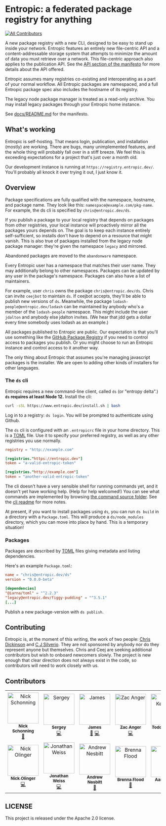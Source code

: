 # Entropic: a federated package registry for anything
[![All Contributors](https://img.shields.io/badge/all_contributors-14-orange.svg?style=flat-square)](#contributors)

A new package registry with a new CLI, designed to be easy to stand up inside your network. Entropic features an entirely new file-centric API and a content-addressable storage system that attempts to minimize the amount of data you must retrieve over a network. This file-centric approach also applies to the publication API. See the [API section of the manifesto](https://github.com/entropic-dev/entropic/tree/master/docs#apis) for more details about the API offered.

Entropic assumes many registries co-existing and interoperating as a part of your normal workflow. All Entropic packages are namespaced, and a full Entropic package spec also includes the hostname of its registry.

The legacy node package manager is treated as a read-only archive. You may install legacy packages through your Entropic home instance.

See [docs/README.md](docs/README.md) for the manifesto.

## What's working

Entropic is self-hosting. That means login, publication, and installation (mostly) are working. There are bugs, many unimplemented features, and the whole thing will probably fall over in a stiff breeze. We feel this is exceeding expectations for a project that's just over a month old.

Our development instance is running at `https://registry.entropic.dev/`. You'll probably all knock it over trying it out, I just know it.

## Overview

Package specifications are fully qualified with the namespace, hostname, and package name. They look like this: `namespace@example.com/pkg-name`. For example, the ds cli is specified by `chris@entropic.dev/ds`.

If you publish a package to your local registry that depends on packages from other registries, your local instance will proactively mirror all the packages yours depends on. The goal is to keep each instance entirely self-sufficient, so installs don't have to depend on a resource that might vanish. This is also true of packages installed from the legacy node package manager: they're given the namespace `legacy` and mirrored.

Abandoned packages are moved to the `abandonware` namespace.

Every Entropic user has a namespace that matches their user name. They may additionally belong to other namespaces. Packages can be updated by any user in the package's namespace. Packages can also have a list of maintainers.

For example, user `chris` owns the package `chris@entropic.dev/ds`. Chris can invite `ceejbot` to maintain `ds`. If ceejbot accepts, they'll be able to publish new versions of `ds`. Meanwhile, the package `lodash-people@entropic.dev/lodash` can be maintained by anybody who's a member of the `lodash-people` namespace. This might include the user `jdalton` and anybody else jdalton invites. (We hear that jdd gets a dollar every time somebody uses lodash as an example.)

All packages published to Entropic are public. Our expectation is that you'll use something like the [GitHub Package Registry](https://help.github.com/en/articles/about-github-package-registry) if you need to control access to packages you publish. Or you might choose to run an Entropic instance and control access to it another way.

The only thing about Entropic that assumes you're managing javascript packages is the installer. We are open to adding other kinds of installers for other languages.

### The `ds` cli

Entropic requires a new command-line client, called `ds` (or "entropy delta".) **`ds` requires at least Node 12.** Install the cli:

```sh
curl -sSL https://www.entropic.dev/install.sh | bash
```

Log in to a registry: `ds login`. You will be prompted to authenticate using Github.

The `ds` cli is configured with an `.entropicrc` file in your home directory. This is a [TOML](https://github.com/toml-lang/toml) file. Use it to specify your preferred registry, as well as any other registries you use normally.

```toml
registry = "http://example.com"

[registries."https://entropic.dev"]
token = "a-valid-entropic-token"

[registries."http://example.com"]
token = "another-valid-entropic-token"
```

The cli doesn't have a very sensible shell for running commands yet, and it doesn't yet have working help. (Help for help welcomed!) You can see what commands are implemented by browsing [the command source folder](./cli/lib/commands). See the [cli readme](./cli/README.md) for more notes.

At present, if you want to install packages using `ds`, you can run `ds build` in a directory with a `Package.toml`. This will produce a `ds/node_modules` directory, which you can move into place by hand. This is a temporary situation!

### Packages

Packages are described by [TOML](https://github.com/toml-lang/toml) files giving metadata and listing dependencies.

Here's an example `Package.toml`:

```toml
name = "chris@entropic.dev/ds"
version = "0.0.0-beta"

[dependencies]
"@iarna/toml" = "^2.2.3"
"legacy@entropic.dev/figgy-pudding" = "^3.5.1"
[...]
```

Publish a new package-version with `ds publish`.

## Contributing

Entropic is, at the moment of this writing, the work of two people: [Chris Dickinson](https://github.com/chrisdickinson) and [C J Silverio](https://github.com/ceejbot). They are not sponsored by anybody nor do they represent anyone but themselves. Chris and Ceej are seeking additional contributors but wish to onboard newcomers slowly. The project is new enough that clear direction does not always exist in the code, so contributors will need to work closely with us.

## Contributors

<!-- ALL-CONTRIBUTORS-LIST:START - Do not remove or modify this section -->
<!-- prettier-ignore -->
<table><tr><td align="center"><a href="https://github.com/nschonni"><img src="https://avatars2.githubusercontent.com/u/1297909?v=4" width="100px;" alt="Nick Schonning"/><br /><sub><b>Nick Schonning</b></sub></a><br /><a href="https://github.com/entropic-dev/entropic/commits?author=nschonni" title="Documentation">📖</a></td><td align="center"><a href="https://github.com/gribnoysup"><img src="https://avatars2.githubusercontent.com/u/5036933?v=4" width="100px;" alt="Sergey"/><br /><sub><b>Sergey</b></sub></a><br /><a href="https://github.com/entropic-dev/entropic/commits?author=gribnoysup" title="Code">💻</a></td><td align="center"><a href="https://jmes.tech"><img src="https://avatars0.githubusercontent.com/u/542140?v=4" width="100px;" alt="James"/><br /><sub><b>James</b></sub></a><br /><a href="https://github.com/entropic-dev/entropic/commits?author=varjmes" title="Documentation">📖</a> <a href="https://github.com/entropic-dev/entropic/commits?author=varjmes" title="Code">💻</a></td><td align="center"><a href="https://zacanger.com"><img src="https://avatars3.githubusercontent.com/u/12520493?v=4" width="100px;" alt="Zac Anger"/><br /><sub><b>Zac Anger</b></sub></a><br /><a href="https://github.com/entropic-dev/entropic/commits?author=zacanger" title="Code">💻</a></td><td align="center"><a href="https://tck.io"><img src="https://avatars3.githubusercontent.com/u/193412?v=4" width="100px;" alt="Todd Kennedy"/><br /><sub><b>Todd Kennedy</b></sub></a><br /><a href="https://github.com/entropic-dev/entropic/commits?author=toddself" title="Code">💻</a></td><td align="center"><a href="http://bytes.inso.cc/"><img src="https://avatars2.githubusercontent.com/u/36964?v=4" width="100px;" alt="Sébastien Cevey"/><br /><sub><b>Sébastien Cevey</b></sub></a><br /><a href="https://github.com/entropic-dev/entropic/commits?author=theefer" title="Code">💻</a></td><td align="center"><a href="http://www.linkedin.com/in/niklabh"><img src="https://avatars2.githubusercontent.com/u/874046?v=4" width="100px;" alt="Nikhil Ranjan"/><br /><sub><b>Nikhil Ranjan</b></sub></a><br /><a href="https://github.com/entropic-dev/entropic/commits?author=niklabh" title="Code">💻</a></td></tr><tr><td align="center"><a href="http://twitter.com/olingern"><img src="https://avatars1.githubusercontent.com/u/1470297?v=4" width="100px;" alt="Nick Olinger"/><br /><sub><b>Nick Olinger</b></sub></a><br /><a href="https://github.com/entropic-dev/entropic/commits?author=olingern" title="Code">💻</a></td><td align="center"><a href="https://linkedin.com/in/jonathanfweiss"><img src="https://avatars2.githubusercontent.com/u/39352?v=4" width="100px;" alt="Jonathan Weiss"/><br /><sub><b>Jonathan Weiss</b></sub></a><br /><a href="https://github.com/entropic-dev/entropic/commits?author=jonathanweiss" title="Code">💻</a></td><td align="center"><a href="http://nesbitt.io"><img src="https://avatars2.githubusercontent.com/u/1060?v=4" width="100px;" alt="Andrew Nesbitt"/><br /><sub><b>Andrew Nesbitt</b></sub></a><br /><a href="https://github.com/entropic-dev/entropic/commits?author=andrew" title="Documentation">📖</a></td><td align="center"><a href="http://brennx0r.com"><img src="https://avatars0.githubusercontent.com/u/3596466?v=4" width="100px;" alt="Brenna Flood"/><br /><sub><b>Brenna Flood</b></sub></a><br /><a href="https://github.com/entropic-dev/entropic/commits?author=brennx0r" title="Documentation">📖</a></td><td align="center"><a href="https://aaronross.tech"><img src="https://avatars1.githubusercontent.com/u/18172185?v=4" width="100px;" alt="Aaron Ross"/><br /><sub><b>Aaron Ross</b></sub></a><br /><a href="https://github.com/entropic-dev/entropic/commits?author=superhawk610" title="Documentation">📖</a></td><td align="center"><a href="http://ceejbot.github.io/"><img src="https://avatars3.githubusercontent.com/u/757502?v=4" width="100px;" alt="C J Silverio"/><br /><sub><b>C J Silverio</b></sub></a><br /><a href="https://github.com/entropic-dev/entropic/commits?author=ceejbot" title="Code">💻</a> <a href="https://github.com/entropic-dev/entropic/commits?author=ceejbot" title="Documentation">📖</a></td><td align="center"><a href="https://www.neversaw.us"><img src="https://avatars3.githubusercontent.com/u/37303?v=4" width="100px;" alt="Chris Dickinson"/><br /><sub><b>Chris Dickinson</b></sub></a><br /><a href="https://github.com/entropic-dev/entropic/commits?author=chrisdickinson" title="Code">💻</a> <a href="https://github.com/entropic-dev/entropic/commits?author=chrisdickinson" title="Documentation">📖</a></td></tr></table>

<!-- ALL-CONTRIBUTORS-LIST:END -->
## LICENSE

This project is released under the Apache 2.0 license.
